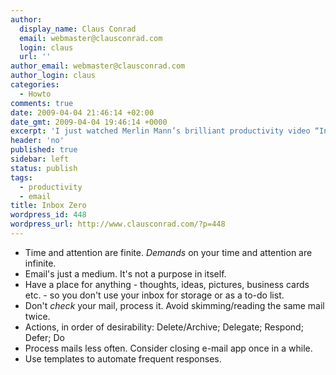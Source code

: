 ```yaml
---
author:
  display_name: Claus Conrad
  email: webmaster@clausconrad.com
  login: claus
  url: ''
author_email: webmaster@clausconrad.com
author_login: claus
categories:
  - Howto
comments: true
date: 2009-04-04 21:46:14 +02:00
date_gmt: 2009-04-04 19:46:14 +0000
excerpt: 'I just watched Merlin Mann’s brilliant productivity video “Inbox Zero” from 2007 for the second time, these are my unedited notes from the video:'
header: 'no'
published: true
sidebar: left
status: publish
tags:
  - productivity
  - email
title: Inbox Zero
wordpress_id: 448
wordpress_url: http://www.clausconrad.com/?p=448
---
```

*   Time and attention are finite. _Demands_ on your time and attention are infinite.
*   Email's just a medium. It's not a purpose in itself.
*   Have a place for anything - thoughts, ideas, pictures, business cards etc. - so you don't use your inbox for storage or as a to-do list.
*   Don't _check_ your mail, process it. Avoid skimming/reading the same mail twice.
*   Actions, in order of desirability: Delete/Archive; Delegate; Respond; Defer; Do
*   Process mails less often. Consider closing e-mail app once in a while.
*   Use templates to automate frequent responses.
